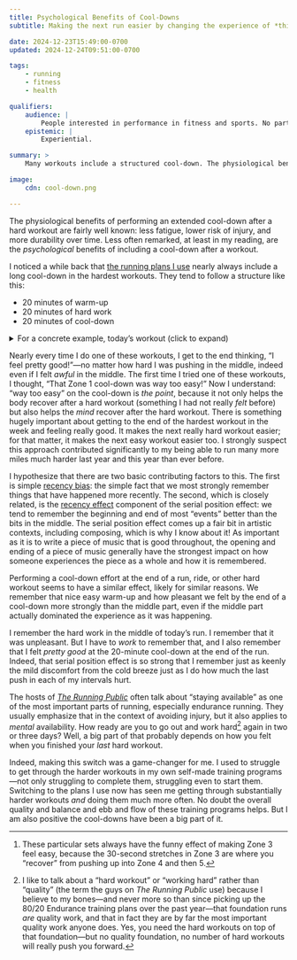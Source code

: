 ```yaml
---
title: Psychological Benefits of Cool-Downs
subtitle: Making the next run easier by changing the experience of *this* one.

date: 2024-12-23T15:49:00-0700
updated: 2024-12-24T09:51:00-0700

tags:
    - running
    - fitness
    - health

qualifiers:
    audience: |
        People interested in performance in fitness and sports. No particular background knowledge expected, and while the examples here are running (because that is what I do) I suspect the principles generalize.
    epistemic: |
        Experiential.

summary: >
    Many workouts include a structured cool-down. The physiological benefits of this are well-known… but there are significant psychological benefits, too.

image:
    cdn: cool-down.png

---
```


The physiological benefits of performing an extended cool-down after a hard workout are fairly well known: less fatigue, lower risk of injury, and more durability over time. Less often remarked, at least in my reading, are the *psychological* benefits of including a cool-down after a workout.

I noticed a while back that [the running plans I use][8020] nearly always include a long cool-down in the hardest workouts. They tend to follow a structure like this:

- 20 minutes of warm-up
- 20 minutes of hard work
- 20 minutes of cool-down

[8020]: https://www.8020endurance.com "80/20 Endurance"

<details><summary>For a concrete example, today’s workout (click to expand)</summary>

- 5 minutes in Zone 1 (warm-up part 1)
- 15 minutes in Zone 2 (warm-up part 2)
- 3 sets of 5 reps of the following sets,[^sets] with a 5-minute recovery in between each est:
	- 30 seconds in Zone 3
	- 20 seconds in Zone 4
	- 10 seconds in Zone 5
- 20 minutes in Zone 1 (cool-down)

You can see how it went [on Strava][today].

[today]: https://www.strava.com/activities/13176163294/

</details>

Nearly every time I do one of these workouts, I get to the end thinking, “I feel pretty good!”—no matter how hard I was pushing in the middle, indeed even if I felt *awful* in the middle. The first time I tried one of these workouts, I thought, “That Zone 1 cool-down was way too easy!” Now I understand: “way too easy” on the cool-down is *the point*, because it not only helps the body recover after a hard workout (something I had not really *felt* before) but also helps the *mind* recover after the hard workout. There is something hugely important about getting to the end of the hardest workout in the week and feeling really good. It makes the next really hard workout easier; for that matter, it makes the next easy workout easier too. I strongly suspect this approach contributed significantly to my being able to run many more miles much harder last year and this year than ever before.

I hypothesize that there are two basic contributing factors to this. The first is simple [recency bias][rb]: the simple fact that we most strongly remember things that have happened more recently. The second, which is closely related, is the [recency effect][re] component of the serial position effect: we tend to remember the beginning and end of most “events” better than the bits in the middle. The serial position effect comes up a fair bit in artistic contexts, including composing, which is why I know about it! As important as it is to write a piece of music that is good throughout, the opening and ending of a piece of music generally have the strongest impact on how someone experiences the piece as a whole and how it is remembered.

[rb]: https://en.wikipedia.org/wiki/Recency_bias
[re]: https://en.wikipedia.org/wiki/Serial-position_effect#Recency_effect

Performing a cool-down effort at the end of a run, ride, or other hard workout seems to have a similar effect, likely for similar reasons. We remember that nice easy warm-up and how pleasant we felt by the end of a cool-down more strongly than the middle part, even if the middle part actually dominated the experience as it was happening.

I remember the hard work in the middle of today’s run. I remember that it was unpleasant. But I have to *work* to remember that, and I also remember that I felt *pretty good* at the 20-minute cool-down at the end of the run. Indeed, that serial position effect is so strong that I remember just as keenly the mild discomfort from the cold breeze just as I do how much the last push in each of my intervals hurt.

The hosts of [<cite>The Running Public</cite>][trp] often talk about “staying available” as one of the most important parts of running, especially endurance running. They usually emphasize that in the context of avoiding injury, but it also applies to *mental* availability. How ready are you to go out and work hard[^hard] again in two or three days? Well, a big part of that probably depends on how you felt when you finished your *last* hard workout.

Indeed, making this switch was a game-changer for me. I used to struggle to get through the harder workouts in my own self-made training programs—not only struggling to complete them, struggling even to start them. Switching to the plans I use now has seen me getting through substantially harder workouts *and* doing them much more often. No doubt the overall quality and balance and ebb and flow of these training programs helps. But I am also positive the cool-downs have been a big part of it.

[trp]: https://therunningpublic.com

[^sets]: These particular sets always have the funny effect of making Zone 3 feel easy, because the 30-second stretches in Zone 3 are where you “recover” from pushing up into Zone 4 and then 5.

[^hard]: I like to talk about a “hard workout” or “working hard” rather than “quality” (the term the guys on <cite>The Running Public</cite> use) because I believe to my bones—and never more so than since picking up the 80/20 Endurance training plans over the past year—that foundation runs *are* quality work, and that in fact they are by far the most important quality work anyone does. Yes, you need the hard workouts on top of that foundation—but no quality foundation, no number of hard workouts will really push you forward.
